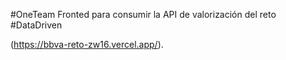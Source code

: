 #OneTeam
Fronted para consumir la API de valorización del reto #DataDriven

(https://bbva-reto-zw16.vercel.app/).
